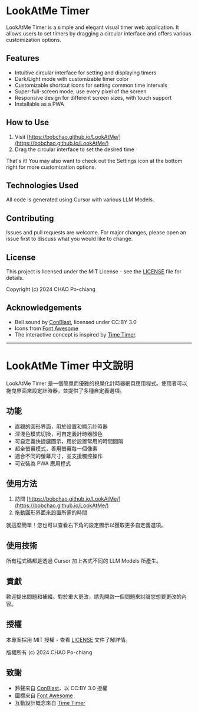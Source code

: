 # LookAtMe Timer

LookAtMe Timer is a simple and elegant visual timer web application. It allows users to set timers by dragging a circular interface and offers various customization options.

## Features

- Intuitive circular interface for setting and displaying timers
- Dark/Light mode with customizable timer color
- Customizable shortcut icons for setting common time intervals
- Super-full-screen mode, use every pixel of the screen
- Responsive design for different screen sizes, with touch support
- Installable as a PWA

## How to Use

1. Visit [https://bobchao.github.io/LookAtMe/](https://bobchao.github.io/LookAtMe/)
2. Drag the circular interface to set the desired time

That's it! You may also want to check out the Settings icon at the bottom right for more customization options.

## Technologies Used

All code is generated using Cursor with various LLM Models.

## Contributing

Issues and pull requests are welcome. For major changes, please open an issue first to discuss what you would like to change.

## License

This project is licensed under the MIT License - see the [LICENSE](LICENSE) file for details.

Copyright (c) 2024 CHAO Po-chiang

## Acknowledgements

- Bell sound by [ConBlast](https://freesound.org/s/557923/), licensed under CC:BY 3.0
- Icons from [Font Awesome](https://fontawesome.com/)
- The interactive concept is inspired by [Time Timer](https://www.timetimer.com/).

---

# LookAtMe Timer 中文說明

LookAtMe Timer 是一個簡單而優雅的視覺化計時器網頁應用程式。使用者可以拖曳界面來設定計時器，並提供了多種自定義選項。

## 功能

- 直觀的圓形界面，用於設置和顯示計時器
- 深淺色模式切換，可自定義計時器顏色
- 可自定義快捷鍵圖示，用於設置常用的時間間隔
- 超全螢幕模式，善用螢幕每一個像素
- 適合不同的螢幕尺寸，並支援觸控操作
- 可安裝為 PWA 應用程式

## 使用方法

1. 訪問 [https://bobchao.github.io/LookAtMe/](https://bobchao.github.io/LookAtMe/)
2. 拖動圓形界面來設置所需的時間

就這麼簡單！您也可以查看右下角的設定圖示以獲取更多自定義選項。

## 使用技術

所有程式碼都是透過 Cursor 加上各式不同的 LLM Models 所產生。

## 貢獻

歡迎提出問題和補綴。對於重大更改，請先開啟一個問題來討論您想要更改的內容。

## 授權

本專案採用 MIT 授權 - 查看 [LICENSE](LICENSE) 文件了解詳情。

版權所有 (c) 2024 CHAO Po-chiang

## 致謝

- 鈴聲來自 [ConBlast](https://freesound.org/s/557923/)，以 CC:BY 3.0 授權
- 圖標來自 [Font Awesome](https://fontawesome.com/)
- 互動設計概念來自 [Time Timer](https://www.timetimer.com/)
